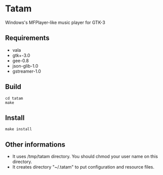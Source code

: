 # Tatam
Windows's MFPlayer-like music player for GTK-3
## Requirements
* vala
* gtk+-3.0
* gee-0.8
* json-glib-1.0
* gstreamer-1.0
## Build
```
cd tatam
make
```
## Install
```
make install
```
## Other informations
* It uses /tmp/tatam directory. You should chmod your user name on this directory.
* It creates directory "~/.tatam" to put configuration and resource files.
